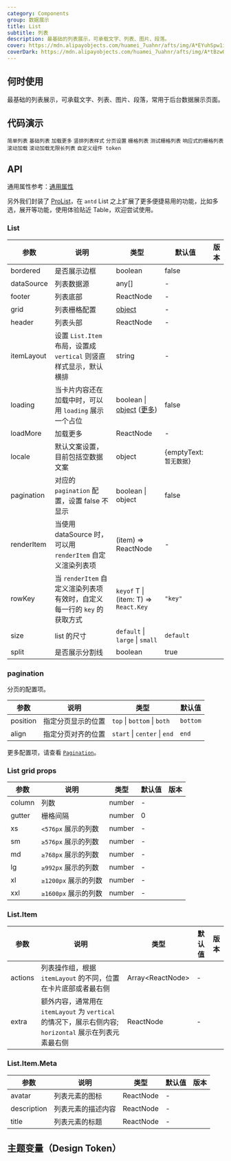 ```yaml
---
category: Components
group: 数据展示
title: List
subtitle: 列表
description: 最基础的列表展示，可承载文字、列表、图片、段落。
cover: https://mdn.alipayobjects.com/huamei_7uahnr/afts/img/A*EYuhSpw1iSwAAAAAAAAAAAAADrJ8AQ/original
coverDark: https://mdn.alipayobjects.com/huamei_7uahnr/afts/img/A*tBzwQ7raKX8AAAAAAAAAAAAADrJ8AQ/original
---
```


## 何时使用

最基础的列表展示，可承载文字、列表、图片、段落，常用于后台数据展示页面。

## 代码演示

<!-- prettier-ignore -->
<code src="./demo/simple.tsx">简单列表</code>
<code src="./demo/basic.tsx">基础列表</code>
<code src="./demo/loadmore.tsx">加载更多</code>
<code src="./demo/vertical.tsx">竖排列表样式</code>
<code src="./demo/pagination.tsx">分页设置</code>
<code src="./demo/grid.tsx">栅格列表</code>
<code src="./demo/grid-test.tsx" debug>测试栅格列表</code>
<code src="./demo/responsive.tsx">响应式的栅格列表</code>
<code src="./demo/infinite-load.tsx">滚动加载</code>
<code src="./demo/virtual-list.tsx">滚动加载无限长列表</code>
<code src="./demo/component-token.tsx" debug>自定义组件 token</code>

## API

通用属性参考：[通用属性](/docs/react/common-props)

另外我们封装了 [ProList](https://procomponents.ant.design/components/list)，在 `antd` List 之上扩展了更多便捷易用的功能，比如多选，展开等功能，使用体验贴近 Table，欢迎尝试使用。

### List

| 参数 | 说明 | 类型 | 默认值 | 版本 |
| --- | --- | --- | --- | --- |
| bordered | 是否展示边框 | boolean | false |  |
| dataSource | 列表数据源 | any\[] | - |  |
| footer | 列表底部 | ReactNode | - |  |
| grid | 列表栅格配置 | [object](#list-grid-props) | - |  |
| header | 列表头部 | ReactNode | - |  |
| itemLayout | 设置 `List.Item` 布局，设置成 `vertical` 则竖直样式显示，默认横排 | string | - |  |
| loading | 当卡片内容还在加载中时，可以用 `loading` 展示一个占位 | boolean \| [object](/components/spin-cn#api) ([更多](https://github.com/ant-design/ant-design/issues/8659)) | false |  |
| loadMore | 加载更多 | ReactNode | - |  |
| locale | 默认文案设置，目前包括空数据文案 | object | {emptyText: `暂无数据`} |  |
| pagination | 对应的 `pagination` 配置，设置 false 不显示 | boolean \| object | false |  |
| renderItem | 当使用 dataSource 时，可以用 `renderItem` 自定义渲染列表项 | (item) => ReactNode | - |  |
| rowKey | 当 `renderItem` 自定义渲染列表项有效时，自定义每一行的 `key` 的获取方式 | `keyof` T \| (item: T) => `React.Key` | `"key"` |  |
| size | list 的尺寸 | `default` \| `large` \| `small` | `default` |  |
| split | 是否展示分割线 | boolean | true |  |

### pagination

分页的配置项。

| 参数     | 说明               | 类型                         | 默认值   |
| -------- | ------------------ | ---------------------------- | -------- |
| position | 指定分页显示的位置 | `top` \| `bottom` \| `both`  | `bottom` |
| align    | 指定分页对齐的位置 | `start` \| `center` \| `end` | `end`    |

更多配置项，请查看 [`Pagination`](/components/pagination-cn)。

### List grid props

| 参数   | 说明                 | 类型   | 默认值 | 版本 |
| ------ | -------------------- | ------ | ------ | ---- |
| column | 列数                 | number | -      |      |
| gutter | 栅格间隔             | number | 0      |      |
| xs     | `<576px` 展示的列数  | number | -      |      |
| sm     | `≥576px` 展示的列数  | number | -      |      |
| md     | `≥768px` 展示的列数  | number | -      |      |
| lg     | `≥992px` 展示的列数  | number | -      |      |
| xl     | `≥1200px` 展示的列数 | number | -      |      |
| xxl    | `≥1600px` 展示的列数 | number | -      |      |

### List.Item

| 参数 | 说明 | 类型 | 默认值 | 版本 |
| --- | --- | --- | --- | --- |
| actions | 列表操作组，根据 `itemLayout` 的不同，位置在卡片底部或者最右侧 | Array&lt;ReactNode> | - |  |
| extra | 额外内容，通常用在 `itemLayout` 为 `vertical` 的情况下，展示右侧内容; `horizontal` 展示在列表元素最右侧 | ReactNode | - |  |

### List.Item.Meta

| 参数        | 说明               | 类型      | 默认值 | 版本 |
| ----------- | ------------------ | --------- | ------ | ---- |
| avatar      | 列表元素的图标     | ReactNode | -      |      |
| description | 列表元素的描述内容 | ReactNode | -      |      |
| title       | 列表元素的标题     | ReactNode | -      |      |

## 主题变量（Design Token）

<ComponentTokenTable component="List"></ComponentTokenTable>
